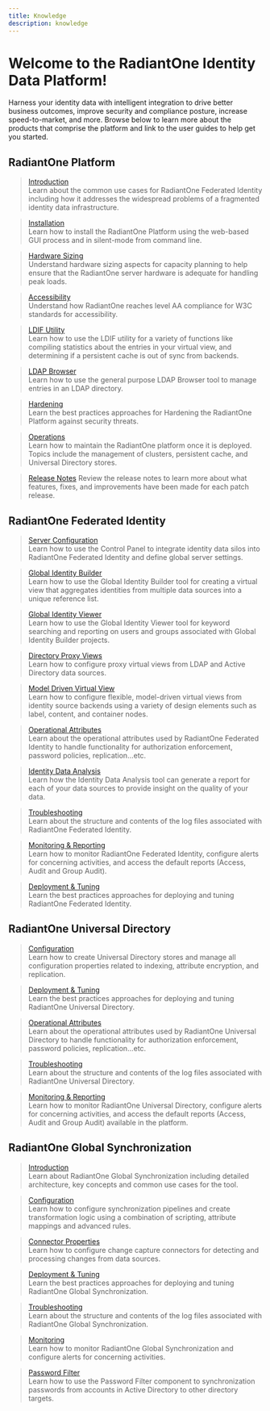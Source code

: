 ```yaml
---
title: Knowledge
description: knowledge
---
```


# Welcome to the RadiantOne Identity Data Platform!

Harness your identity data with intelligent integration to drive better business outcomes, improve security and compliance posture, increase speed-to-market, and more. Browse below to learn more about the products that comprise the platform and link to the user guides to help get you started.

## RadiantOne Platform

<section>
  
  > [Introduction](/architect-guide/preface)  
  > Learn about the common use cases for RadiantOne Federated Identity including how it addresses the widespread problems of a fragmented identity data infrastructure. 
  
  > [Installation](/installation-guide/01-prerequisites)  
  > Learn how to install the RadiantOne Platform using the web-based GUI process and in silent-mode from command line. 
  
  > [Hardware Sizing](/hardware-sizing-guide/01-introduction)  
  > Understand hardware sizing aspects for capacity planning to help ensure that the RadiantOne server hardware is adequate for handling peak loads.
  
  > [Accessibility](/wca-compliance-guide/01-overview)  
  > Understand how RadiantOne reaches level AA compliance for W3C standards for accessibility.
  
  > [LDIF Utility](/ldif-utility-guide/01-overview)  
  > Learn how to use the LDIF utility for a variety of functions like compiling statistics about the entries in your virtual view, and determining if a persistent cache is out of sync from backends.
  
  > [LDAP Browser](/ldap-browser/LDAPBrowser/01-overview)  
  > Learn how to use the general purpose LDAP Browser tool to manage entries in an LDAP directory.
  
  > [Hardening](/hardening-guide/00-preface)  
  > Learn the best practices approaches for Hardening the RadiantOne Platform against security threats.
  
  > [Operations](/operations-guide/01-overview)  
  > Learn how to maintain the RadiantOne platform once it is deployed. Topics include the management of clusters, persistent cache, and Universal Directory stores.

  > [Release Notes](/release-notes/v740-release-notes)
  > Review the release notes to learn more about what features, fixes, and improvements have been made for each patch release. 

</section>

## RadiantOne Federated Identity

<section>
  
  > [Server Configuration](/sys-admin-guide/01-introduction)  
  > Learn how to use the Control Panel to integrate identity data silos into RadiantOne Federated Identity and define global server settings.
  
  > [Global Identity Builder](/global-identity-builder-guide/introduction)  
  > Learn how to use the Global Identity Builder tool for creating a virtual view that aggregates identities from multiple data sources into a unique reference list. 
  
  > [Global Identity Viewer](/global-identity-viewer-guide/01-introduction)  
  > Learn how to use the Global Identity Viewer tool for keyword searching and reporting on users and groups associated with Global Identity Builder projects.
  
  > [Directory Proxy Views](/namespace-configuration-guide/01-introduction)  
  > Learn how to configure proxy virtual views from LDAP and Active Directory data sources.
  
  > [Model Driven Virtual View](/context-builder-guide/introduction)  
  > Learn how to configure flexible, model-driven virtual views from identity source backends using a variety of design elements such as label, content, and container nodes.
  
  > [Operational Attributes](/operational-attributes-guide/01-overview)  
  > Learn about the operational attributes used by RadiantOne Federated Identity to handle functionality for authorization enforcement, password policies, replication...etc.
  
  > [Identity Data Analysis](/data-analysis-guide/01-introduction)  
  > Learn how the Identity Data Analysis tool can generate a report for each of your data sources to provide insight on the quality of your data.
  
  > [Troubleshooting](/logging-and-troubleshooting-guide/01-overview)  
  > Learn about the structure and contents of the log files associated with RadiantOne Federated Identity.
  
  > [Monitoring & Reporting](/monitoring-and-reporting-guide/01-monitoring)  
  > Learn how to monitor RadiantOne Federated Identity, configure alerts for concerning activities, and access the default reports (Access, Audit and Group Audit).
  
  > [Deployment & Tuning](/deployment-and-tuning-guide/00-preface)  
  > Learn the best practices approaches for deploying and tuning RadiantOne Federated Identity.
    
</section>

 
## RadiantOne Universal Directory

<section>
  
  > [Configuration](/namespace-configuration-guide/05-radiantone-universal-directory)  
  > Learn how to create Universal Directory stores and manage all configuration properties related to indexing, attribute encryption, and replication.

  > [Deployment & Tuning](/deployment-and-tuning-guide/00-preface)  
  > Learn the best practices approaches for deploying and tuning RadiantOne Universal Directory.
  
  > [Operational Attributes](/operational-attributes-guide/01-overview)  
  > Learn about the operational attributes used by RadiantOne Universal Directory to handle functionality for authorization enforcement, password policies, replication...etc.
  
  > [Troubleshooting](/logging-and-troubleshooting-guide/01-overview)  
  > Learn about the structure and contents of the log files associated with RadiantOne Universal Directory.
  
  > [Monitoring & Reporting](/monitoring-and-reporting-guide/01-monitoring)  
  > Learn how to monitor RadiantOne Universal Directory, configure alerts for concerning activities, and access the default reports (Access, Audit and Group Audit) available in the platform.
  
</section>


## RadiantOne Global Synchronization

<section>
  
  > [Introduction](/global-sync-guide/introduction)  
  > Learn about RadiantOne Global Synchronization including detailed architecture, key concepts and common use cases for the tool.
 
  > [Configuration](/global-sync-guide/configuration/overview)  
  > Learn how to configure synchronization pipelines and create transformation logic using a combination of scripting, attribute mappings and advanced rules.

  > [Connector Properties](/connector-properties-guide/overview)  
  > Learn how to configure change capture connectors for detecting and processing changes from data sources.

  > [Deployment & Tuning](/global-sync-guide/deployment)  
  > Learn the best practices approaches for deploying and tuning RadiantOne Global Synchronization.
  
  > [Troubleshooting](/logging-and-troubleshooting-guide/05-global-synchronization)  
  > Learn about the structure and contents of the log files associated with RadiantOne Global Synchronization.
  
  > [Monitoring](/monitoring-and-reporting-guide/01-monitoring)  
  > Learn how to monitor RadiantOne Global Synchronization and configure alerts for concerning activities.
  
  > [Password Filter](/password-filter-guide/01-overview)  
  > Learn how to use the Password Filter component to synchronization passwords from accounts in Active Directory to other directory targets.
  
</section>
